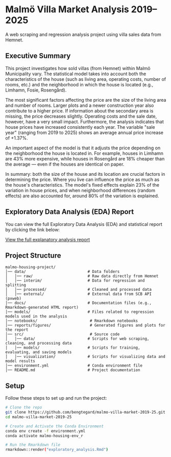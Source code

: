 # Malmö Villa Market Analysis 2019–2025
A web scraping and regression analysis project using villa sales data from Hemnet.

## Executive Summary
This project investigates how sold villas (from Hemnet) within Malmö Municipality vary. The statistical model takes into account both the characteristics of the house (such as living area, operating costs, number of rooms, etc.) and the neighborhood in which the house is located (e.g., Limhamn, Fosie, Rosengård).

The most significant factors affecting the price are the size of the living area and number of rooms. Larger plots and a newer construction year also contribute to a higher price. If information about the secondary area is missing, the price decreases slightly. Operating costs and the sale date, however, have a very small impact. Furthermore, the analysis indicates that house prices have increased consistently each year. The variable "sale year" (ranging from 2019 to 2025) shows an average annual price increase of +1.37%.

An important aspect of the model is that it adjusts the price depending on the neighborhood the house is located in. For example, houses in Limhamn are 43% more expensive, while houses in Rosengård are 18% cheaper than the average — even if the houses are identical on paper.

In summary: both the size of the house and its location are crucial factors in determining the price. Where you live can influence the price as much as the house's characteristics. The model's fixed effects explain 23% of the variation in house prices, and when neighborhood differences (random effects) are also accounted for, around 80% of the variation is explained.

## Exploratory Data Analysis (EDA) Report
You can view the full Exploratory Data Analysis (EDA) and statistical report by clicking the link below:

[View the full explanatory analysis report](https://github.com/Bengtegard/malmo-villa-market-2019-25/releases/download/v1.0/explanatory_analysis.html)


## Project Structure
```
malmo-housing-project/
│── data/                           # Data folders 
│   │── raw/                        # Raw data directly from Hemnet
│   │── interim/                    # Data for regression and splitting
│   │── processed/                  # Cleaned and processed data
│   │── external/                   # External data from SCB API (pxweb)
│── docs/                           # Documentation files (e.g., Rmarkdown-generated HTML report)
│── models/                         # Files related to regression models used in the analysis
│── notebooks/                       # Rmarkdown notebooks
│── reports/figures/                 # Generated figures and plots for the report
│── src/                             # Source code
│   │── data/                       # Scripts for web scraping, cleaning, and processing data
│   │── models/                     # Scripts for training, evaluating, and saving models
│   │── visualization/              # Scripts for visualizing data and model results
│── environment.yml                 # Conda environment file
│── README.md                       # Project documentation
```

## Setup

Follow these steps to set up and run the project:
   ```bash
   # Clone the repo
   git clone https://github.com/bengtegard/malmo-villa-market-2019-25.git
   cd malmo-villa-market-2019-25

   # Create and Activate the Conda Environment
   conda env create -f environment.yml
   conda activate malmo-housing-env_r

   # Run the Rmarkdown file
   rmarkdown::render("exploratory_analysis.Rmd")

